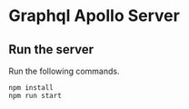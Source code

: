 # Graphql Apollo Server

## Run the server

Run the following commands.

```
npm install
npm run start
```
